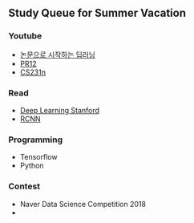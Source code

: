 ## Study Queue for Summer Vacation

### Youtube

- [논문으로 시작하는 딥러닝](http://www.edwith.org/deeplearningchoi)
- [PR12](https://www.youtube.com/watch?v=L3hz57whyNw&index=1&list=PL0oFI08O71gKjGhaWctTPvvM7_cVzsAtK)
- [CS231n](http://cs231n.github.io/)

### Read

- [Deep Learning Stanford](http://cs230.stanford.edu/proj-spring-2018.html)
- [RCNN](http://man-about-town.tistory.com/51)

### Programming

- Tensorflow
- Python

### Contest

-  Naver Data Science Competition 2018
- ​

